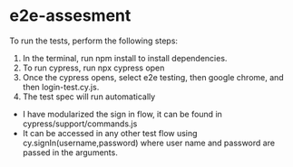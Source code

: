# e2e-assesment

To run the tests, perform the following steps:

1. In the terminal, run npm install to install dependencies.
2. To run cypress, run npx cypress open
3. Once the cypress opens, select e2e testing, then google chrome, and then login-test.cy.js.
4. The test spec will run automatically

- I have modularized the sign in flow, it can be found in cypress/support/commands.js
- It can be accessed in any other test flow using cy.signIn(username,password) where user name and password are passed in the arguments.
